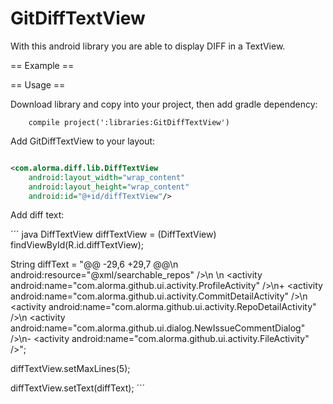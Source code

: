 # GitDiffTextView #

With this android library you are able to display DIFF in a TextView.

== Example ==

== Usage ==

Download library and copy into your project, then add gradle dependency:

``` grovy
    compile project(':libraries:GitDiffTextView')
```

Add GitDiffTextView to your layout: 

``` xml

<com.alorma.diff.lib.DiffTextView
    android:layout_width="wrap_content"
    android:layout_height="wrap_content"
    android:id="@+id/diffTextView"/>

```

Add diff text:

´´´ java
DiffTextView diffTextView = (DiffTextView) findViewById(R.id.diffTextView);

String diffText = "@@ -29,6 +29,7 @@\n                 android:resource=\"@xml/searchable_repos\" />\n         </activity>\n         <activity android:name=\"com.alorma.github.ui.activity.ProfileActivity\" />\n+        <activity android:name=\"com.alorma.github.ui.activity.CommitDetailActivity\" />\n         <activity android:name=\"com.alorma.github.ui.activity.RepoDetailActivity\" />\n         <activity android:name=\"com.alorma.github.ui.dialog.NewIssueCommentDialog\" />\n-         <activity android:name=\"com.alorma.github.ui.activity.FileActivity\" />";

diffTextView.setMaxLines(5);

diffTextView.setText(diffText);
´´´